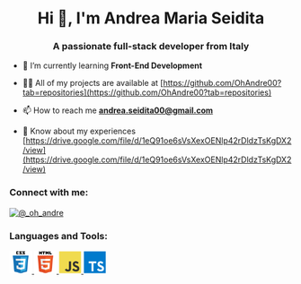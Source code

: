 <h1 align="center">Hi 👋, I'm Andrea Maria Seidita</h1>
<h3 align="center">A passionate full-stack developer from Italy</h3>

- 🌱 I’m currently learning **Front-End Development**

- 👨‍💻 All of my projects are available at [https://github.com/OhAndre00?tab=repositories](https://github.com/OhAndre00?tab=repositories)

- 📫 How to reach me **andrea.seidita00@gmail.com**

- 📄 Know about my experiences [https://drive.google.com/file/d/1eQ91oe6sVsXexOENlp42rDldzTsKgDX2/view](https://drive.google.com/file/d/1eQ91oe6sVsXexOENlp42rDldzTsKgDX2/view)

<h3 align="left">Connect with me:</h3>
<p align="left">
<a href="https://instagram.com/@_oh_andre" target="blank"><img align="center" src="https://raw.githubusercontent.com/rahuldkjain/github-profile-readme-generator/master/src/images/icons/Social/instagram.svg" alt="@_oh_andre" height="30" width="40" /></a>
</p>

<h3 align="left">Languages and Tools:</h3>
<p align="left"> <a href="https://www.w3schools.com/css/" target="_blank" rel="noreferrer"> <img src="https://raw.githubusercontent.com/devicons/devicon/master/icons/css3/css3-original-wordmark.svg" alt="css3" width="40" height="40"/> </a> <a href="https://www.w3.org/html/" target="_blank" rel="noreferrer"> <img src="https://raw.githubusercontent.com/devicons/devicon/master/icons/html5/html5-original-wordmark.svg" alt="html5" width="40" height="40"/> </a> <a href="https://developer.mozilla.org/en-US/docs/Web/JavaScript" target="_blank" rel="noreferrer"> <img src="https://raw.githubusercontent.com/devicons/devicon/master/icons/javascript/javascript-original.svg" alt="javascript" width="40" height="40"/> </a> <a href="https://www.typescriptlang.org/" target="_blank" rel="noreferrer"> <img src="https://raw.githubusercontent.com/devicons/devicon/master/icons/typescript/typescript-original.svg" alt="typescript" width="40" height="40"/> </a> </p>
